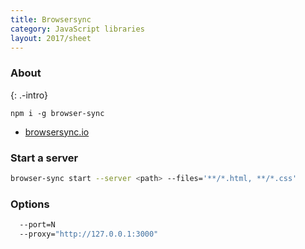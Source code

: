 ```yaml
---
title: Browsersync
category: JavaScript libraries
layout: 2017/sheet
---
```


### About
{: .-intro}

`npm i -g browser-sync`

* [browsersync.io](https://browsersync.io)

### Start a server

```sh
browser-sync start --server <path> --files='**/*.html, **/*.css'
```

### Options

```sh
  --port=N
  --proxy="http://127.0.0.1:3000"
```
